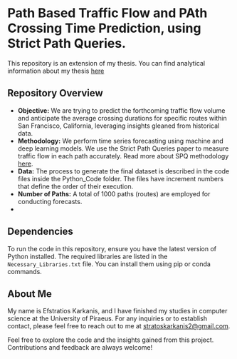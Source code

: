 # Path Based Traffic Flow and PAth Crossing Time Prediction, using Strict Path Queries.

This repository is an extension of my thesis. You can find analytical information about my thesis [here](https://github.com/stratoskar/Traffic_Flow_Prediction/)

## Repository Overview

- **Objective:** We are trying to predict the forthcoming traffic flow volume and anticipate the average crossing durations for specific routes within San Francisco, California, leveraging insights gleaned from historical data.
- **Methodology:** We perform time series forecasting using machine and deep learning models. We use the Strict Path Queries paper to measure traffic flow in each path accurately. Read more about SPQ methodology [here](Related_Work/Strict_Path_Queries.pdf).
- **Data:** The process to generate the final dataset is described in the code files inside the Python_Code folder. The files have increment numbers that define the order of their execution.
- **Number of Paths:** A total of 1000 paths (routes) are employed for conducting forecasts.
- 
## Dependencies

To run the code in this repository, ensure you have the latest version of Python installed. The required libraries are listed in the `Necessary_Libraries.txt` file. You can install them using pip or conda commands.

## About Me
My name is Efstratios Karkanis, and I have finished my studies in computer science at the University of Piraeus. 
For any inquiries or to establish contact, please feel free to reach out to me at stratoskarkanis2@gmail.com.

Feel free to explore the code and the insights gained from this project. Contributions and feedback are always welcome!
